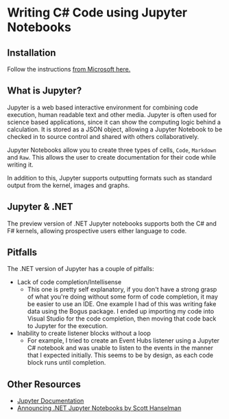 # Writing C# Code using Jupyter Notebooks

## Installation

Follow the instructions [from Microsoft here.](https://github.com/dotnet/interactive)

## What is Jupyter?
Jupyter is a web based interactive environment for combining code execution, human readable text and other media. 
Jupyter is often used for science based applications, since it can show the computing logic behind a calculation. It is stored as a JSON object,
allowing a Jupyter Notebook to be checked in to source control and shared with others collaboratively.

Jupyter Notebooks allow you to create three types of cells, `Code`, `Markdown` and `Raw`. This allows the user to create documentation for their code while writing it.

In addition to this, Jupyter supports outputting formats such as standard output from the kernel, images and graphs. 

## Jupyter & .NET
The preview version of .NET Jupyter notebooks supports both the C# and F# kernels, allowing prospective users either language to code.

## Pitfalls

The .NET version of Jupyter has a couple of pitfalls:

- Lack of code completion/Intellisense
    - This one is pretty self explanatory, if you don't have a strong grasp of what you're doing without some form of code completion, it may be easier to use an IDE.
    One example I had of this was writing fake data using the Bogus package. I ended up importing my code into Visual Studio for the code completion, then
    moving that code back to Jupyter for the execution. 
- Inability to create listener blocks without a loop
    - For example, I tried to create an Event Hubs listener using a Jupyter C# notebook and was unable to listen to the events in the manner that I expected initially.
    This seems to be by design, as each code block runs until completion.

## Other Resources

- [Jupyter Documentation](https://jupyter-notebook.readthedocs.io/en/latest/index.html)
- [Announcing .NET Jupyter Notebooks by Scott Hanselman](https://www.hanselman.com/blog/AnnouncingNETJupyterNotebooks.aspx)